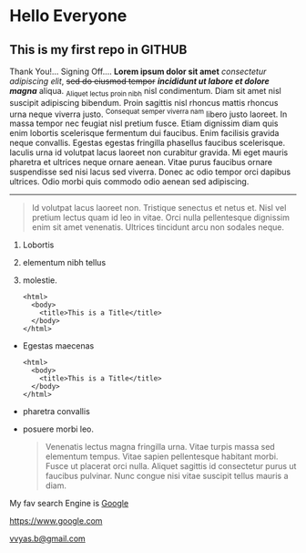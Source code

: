 # Hello Everyone
## This is my first repo in GITHUB
Thank You!...
Signing Off....
**Lorem ipsum dolor sit amet**
*consectetur adipiscing elit*, ~~sed do eiusmod tempor~~ ***incididunt ut labore et dolore magna*** aliqua. <sub>Aliquet lectus proin nibh</sub> nisl condimentum. Diam sit amet nisl suscipit adipiscing bibendum. Proin sagittis nisl rhoncus mattis rhoncus urna neque viverra justo. <sup>Consequat semper viverra nam</sup> libero justo laoreet. In massa tempor nec feugiat nisl pretium fusce. Etiam dignissim diam quis enim lobortis scelerisque fermentum dui faucibus. Enim facilisis gravida neque convallis. Egestas egestas fringilla phasellus faucibus scelerisque. Iaculis urna id volutpat lacus laoreet non curabitur gravida. Mi eget mauris pharetra et ultrices neque ornare aenean. Vitae purus faucibus ornare suspendisse sed nisi lacus sed viverra. Donec ac odio tempor orci dapibus ultrices. Odio morbi quis commodo odio aenean sed adipiscing.
***
>Id volutpat lacus laoreet non. Tristique senectus et netus et. Nisl vel pretium lectus quam id leo in vitae. Orci nulla pellentesque dignissim enim sit amet venenatis. Ultrices tincidunt arcu non sodales neque.
>
1. Lobortis
2. elementum nibh tellus
3. molestie.
   
       <html>
         <body>
           <title>This is a Title</title>
         </body>
       </html>

     

- Egestas maecenas
  
      <html>
        <body>
          <title>This is a Title</title>
        </body>
      </html>
    
- pharetra convallis

* posuere morbi leo.
  >Venenatis lectus magna fringilla urna. Vitae turpis massa sed elementum tempus. Vitae sapien pellentesque habitant morbi. Fusce ut placerat orci nulla. Aliquet sagittis id consectetur purus ut faucibus pulvinar. Nunc congue nisi vitae suscipit tellus mauris a diam.

My fav search Engine is [Google](https://www.google.com "Click to open Google")

<https://www.google.com>

<vvyas.b@gmail.com>

